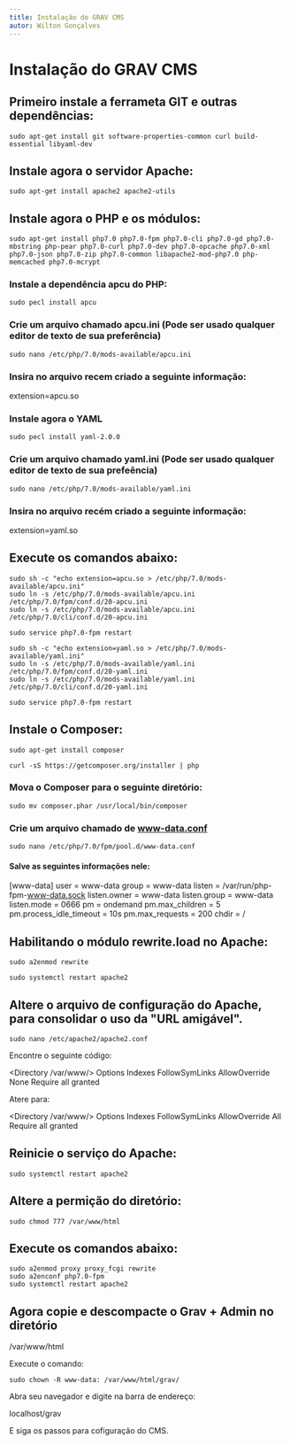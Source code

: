 ```yaml
---
title: Instalação do GRAV CMS
autor: Wilton Gonçalves
---
```

# Instalação do GRAV CMS

## Primeiro instale a ferrameta GIT e outras dependências:

```shell
sudo apt-get install git software-properties-common curl build-essential libyaml-dev
```

## Instale agora o servidor Apache:

```shell
sudo apt-get install apache2 apache2-utils
```

## Instale agora o PHP e os módulos:

```shell
sudo apt-get install php7.0 php7.0-fpm php7.0-cli php7.0-gd php7.0-mbstring php-pear php7.0-curl php7.0-dev php7.0-opcache php7.0-xml php7.0-json php7.0-zip php7.0-common libapache2-mod-php7.0 php-memcached php7.0-mcrypt
```

### Instale a dependência apcu do PHP:

```shell
sudo pecl install apcu
```
### Crie um arquivo chamado **apcu.ini** (Pode ser usado qualquer editor de texto de sua preferência)

```shell
sudo nano /etc/php/7.0/mods-available/apcu.ini
```
### Insira no arquivo recem criado a seguinte informação:

extension=apcu.so

### Instale agora o YAML

```shell
sudo pecl install yaml-2.0.0
```
### Crie um arquivo chamado **yaml.ini** (Pode ser usado qualquer editor de texto de sua prefeência)

```shell
sudo nano /etc/php/7.0/mods-available/yaml.ini
```
### Insira no arquivo recém criado a seguinte informação:

extension=yaml.so

## Execute os comandos abaixo:

```shell
sudo sh -c "echo extension=apcu.so > /etc/php/7.0/mods-available/apcu.ini"
sudo ln -s /etc/php/7.0/mods-available/apcu.ini /etc/php/7.0/fpm/conf.d/20-apcu.ini
sudo ln -s /etc/php/7.0/mods-available/apcu.ini /etc/php/7.0/cli/conf.d/20-apcu.ini
```

```shell
sudo service php7.0-fpm restart
```

```shell
sudo sh -c "echo extension=yaml.so > /etc/php/7.0/mods-available/yaml.ini"
sudo ln -s /etc/php/7.0/mods-available/yaml.ini /etc/php/7.0/fpm/conf.d/20-yaml.ini
sudo ln -s /etc/php/7.0/mods-available/yaml.ini /etc/php/7.0/cli/conf.d/20-yaml.ini
```

```shell
sudo service php7.0-fpm restart
```

## Instale o Composer:

```shell
sudo apt-get install composer
```

```shell
curl -sS https://getcomposer.org/installer | php
```
### Mova o Composer para o seguinte diretório:

```shell
sudo mv composer.phar /usr/local/bin/composer
```

### Crie um arquivo chamado de www-data.conf

```shell
sudo nano /etc/php/7.0/fpm/pool.d/www-data.conf
```

#### Salve as seguintes informações nele:

[www-data]
user = www-data
group = www-data
listen = /var/run/php-fpm-www-data.sock
listen.owner = www-data
listen.group = www-data
listen.mode = 0666
pm = ondemand
pm.max_children = 5
pm.process_idle_timeout = 10s
pm.max_requests = 200
chdir = /

## Habilitando o módulo rewrite.load no Apache:

```shell
sudo a2enmod rewrite
```

```shell
sudo systemctl restart apache2
```

## Altere o arquivo de configuração do Apache, para consolidar o uso da "URL amigável".

```shell
sudo nano /etc/apache2/apache2.conf
```
Encontre o seguinte código:

<Directory /var/www/>
   Options Indexes FollowSymLinks
   AllowOverride None
   Require all granted
</Directory>

Atere para:

<Directory /var/www/>
   Options Indexes FollowSymLinks
   AllowOverride All
   Require all granted
</Directory>

## Reinicie o serviço do Apache:

```shell
sudo systemctl restart apache2
```

## Altere a permição do diretório:

```shell
sudo chmod 777 /var/www/html
```
## Execute os comandos abaixo:

```shell
sudo a2enmod proxy proxy_fcgi rewrite
sudo a2enconf php7.0-fpm
sudo systemctl restart apache2
```
## Agora copie e descompacte o Grav + Admin no diretório

/var/www/html

Execute o comando:

```shell
sudo chown -R www-data: /var/www/html/grav/
```

Abra seu navegador e digite na barra de endereço:

localhost/grav

E siga os passos para cofiguração do CMS.
